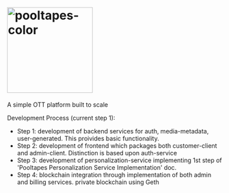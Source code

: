<!--# ![pooltapes-color](https://user-images.githubusercontent.com/74663147/162610436-542e9389-fce5-44ed-9f50-f47f6b29a910.svg | width=100) -->
# <img src="https://user-images.githubusercontent.com/74663147/162610436-542e9389-fce5-44ed-9f50-f47f6b29a910.svg" alt="pooltapes-color" width="200"/>
A simple OTT platform built to scale

Development Process (current step 1):
<ul>
  <li>Step 1: development of backend services for auth, media-metadata, user-generated. This proivides basic functionality.</li>
  <li>Step 2: development of frontend which packages both customer-client and admin-client. Distinction is based upon auth-service</li>
  <li>Step 3: development of personalization-service implementing 1st step of 'Pooltapes Personalization Service Implementation' doc.</li>
  <li>Step 4: blockchain integration through implementation of both admin and billing services. private blockchain using Geth</li>
</ul>

